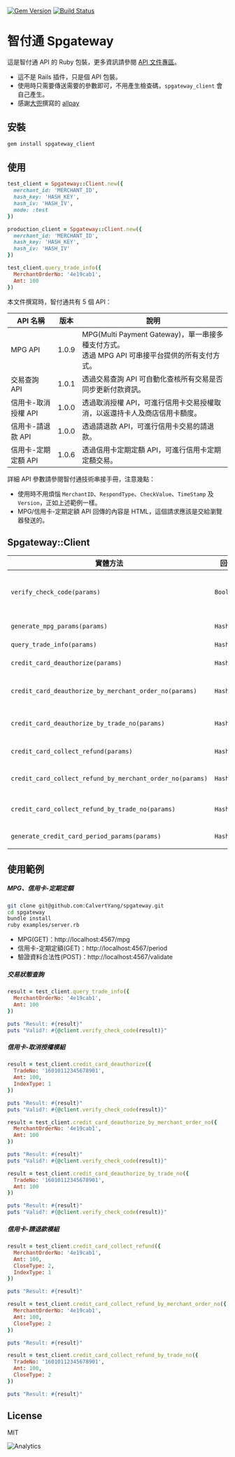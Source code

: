 [![Gem Version](https://badge.fury.io/rb/spgateway_client.svg)](https://badge.fury.io/rb/spgateway_client)
[![Build Status](https://travis-ci.org/CalvertYang/spgateway.svg?branch=master)](https://travis-ci.org/CalvertYang/spgateway)

# 智付通 Spgateway

這是智付通 API 的 Ruby 包裝，更多資訊請參閱 [API 文件專區](https://www.spgateway.com/info/site_description/api_description)。

- 這不是 Rails 插件，只是個 API 包裝。
- 使用時只需要傳送需要的參數即可，不用產生檢查碼，`spgateway_client` 會自己產生。
- 感謝[大兜](https://github.com/tonytonyjan)撰寫的 [allpay](https://github.com/tonytonyjan/allpay)

## 安裝

```bash
gem install spgateway_client
```

## 使用

```ruby
test_client = Spgateway::Client.new({
  merchant_id: 'MERCHANT_ID',
  hash_key: 'HASH_KEY',
  hash_iv: 'HASH_IV',
  mode: :test
})

production_client = Spgateway::Client.new({
  merchant_id: 'MERCHANT_ID',
  hash_key: 'HASH_KEY',
  hash_iv: 'HASH_IV'
})

test_client.query_trade_info({
  MerchantOrderNo: '4e19cab1',
  Amt: 100
})
```

本文件撰寫時，智付通共有 5 個 API：

API 名稱              | 版本 | 說明
---                  | --- | ---
MPG API              | 1.0.9 | MPG(Multi Payment Gateway)，單一串接多種支付方式。<br>透過 MPG API 可串接平台提供的所有支付方式。
交易查詢 API          | 1.0.1 | 透過交易查詢 API 可自動化查核所有交易是否同步更新付款資訊。
信用卡-取消授權 API    | 1.0.0 | 透過取消授權 API，可進行信用卡交易授權取消，以返還持卡人及商店信用卡額度。
信用卡-請退款 API      | 1.0.0 | 透過請退款 API，可進行信用卡交易的請退款。
信用卡-定期定額 API    | 1.0.6 | 透過信用卡定期定額 API，可進行信用卡定期定額交易。

詳細 API 參數請參閱智付通技術串接手冊，注意幾點：

- 使用時不用煩惱 `MerchantID`、`RespondType`、`CheckValue`、`TimeStamp` 及 `Version`，正如上述範例一樣。
- MPG/信用卡-定期定額 API 回傳的內容是 HTML，這個請求應該是交給瀏覽器發送的。

## Spgateway::Client

實體方法                                                   | 回傳       | 說明
---                                                       | ---       | ---
`verify_check_code(params)`                               | `Boolean` | 用於檢查收到的參數，其檢查碼是否正確，用於智付通的 `NotifyURL` 參數及檢核資料回傳的合法性。
`generate_mpg_params(params)`                             | `Hash`    | 用於產生 MPG API 表單需要的參數。
`query_trade_info(params)`                                | `Hash`    | 用於查詢交易狀態。
`credit_card_deauthorize(params)`                         | `Hash`    | 用於進行信用卡交易授權取消作業。
`credit_card_deauthorize_by_merchant_order_no(params)`    | `Hash`    | `credit_card_deauthorize` 的捷徑方法，將 `IndexType` 設為 1
`credit_card_deauthorize_by_trade_no(params)`             | `Hash`    | `credit_card_deauthorize` 的捷徑方法，將 `IndexType` 設為 2
`credit_card_collect_refund(params)`                      | `Hash`    | 用於進行信用卡交易的請退款作業。
`credit_card_collect_refund_by_merchant_order_no(params)` | `Hash`    |  `credit_card_collect_refund` 的捷徑方法，將 `IndexType` 設為 1
`credit_card_collect_refund_by_trade_no(params)`          | `Hash`    |  `credit_card_collect_refund` 的捷徑方法，將 `IndexType` 設為 2
`generate_credit_card_period_params(params)`              | `Hash`    | 用於產生信用卡-定期定額 API 表單需要的參數。

## 使用範例

##### MPG、信用卡-定期定額
```bash
git clone git@github.com:CalvertYang/spgateway.git
cd spgateway
bundle install
ruby examples/server.rb
```

- MPG(GET)：http://localhost:4567/mpg
- 信用卡-定期定額(GET)：http://localhost:4567/period
- 驗證資料合法性(POST)：http://localhost:4567/validate

##### 交易狀態查詢
```ruby
result = test_client.query_trade_info({
  MerchantOrderNo: '4e19cab1',
  Amt: 100
})

puts "Result: #{result}"
puts "Valid?: #{@client.verify_check_code(result)}"
```

##### 信用卡-取消授權模組
```ruby
result = test_client.credit_card_deauthorize({
  TradeNo: '16010112345678901',
  Amt: 100,
  IndexType: 1
})

puts "Result: #{result}"
puts "Valid?: #{@client.verify_check_code(result)}"
```

```ruby
result = test_client.credit_card_deauthorize_by_merchant_order_no({
  MerchantOrderNo: '4e19cab1',
  Amt: 100
})

puts "Result: #{result}"
puts "Valid?: #{@client.verify_check_code(result)}"
```

```ruby
result = test_client.credit_card_deauthorize_by_trade_no({
  TradeNo: '16010112345678901',
  Amt: 100
})

puts "Result: #{result}"
puts "Valid?: #{@client.verify_check_code(result)}"
```

##### 信用卡-請退款模組
```ruby
result = test_client.credit_card_collect_refund({
  MerchantOrderNo: '4e19cab1',
  Amt: 100,
  CloseType: 2,
  IndexType: 1
})

puts "Result: #{result}"
```

```ruby
result = test_client.credit_card_collect_refund_by_merchant_order_no({
  MerchantOrderNo: '4e19cab1',
  Amt: 100,
  CloseType: 2
})

puts "Result: #{result}"
```

```ruby
result = test_client.credit_card_collect_refund_by_trade_no({
  TradeNo: '16010112345678901',
  Amt: 100,
  CloseType: 2
})

puts "Result: #{result}"
```

## License
MIT

![Analytics](https://ga-beacon.appspot.com/UA-44933497-3/CalvertYang/spgateway?pixel)
